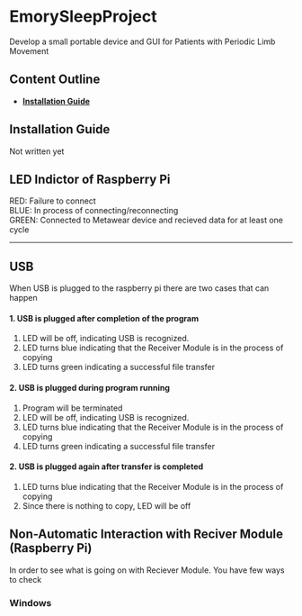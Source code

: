 EmorySleepProject
===========
Develop a small portable device and GUI for Patients with Periodic Limb Movement 
## Content Outline
- [**Installation Guide**](#installation-guide)


Installation Guide
------------------
Not written yet
## LED Indictor of Raspberry Pi
RED: Failure to connect \
BLUE: In process of connecting/reconnecting\
GREEN: Connected to Metawear device and recieved data for at least one cycle
___
## USB
When USB is plugged to the raspberry pi there are two cases that can happen
#### 1. USB is plugged after completion of the program
1) LED will be off, indicating USB is recognized.
2) LED turns blue indicating that the Receiver Module is in the process of copying
3) LED turns green indicating a successful file transfer
#### 2. USB is plugged during program running
1) Program will be terminated
2) LED will be off, indicating USB is recognized.
3) LED turns blue indicating that the Receiver Module is in the process of copying
4) LED turns green indicating a successful file transfer
#### 2. USB is plugged again after transfer is completed
1) LED turns blue indicating that the Receiver Module is in the process of copying
2) Since there is nothing to copy, LED will be off

## Non-Automatic Interaction with Reciver Module (Raspberry Pi)
In order to see what is going on with Reciever Module. You have few ways to check
### Windows

